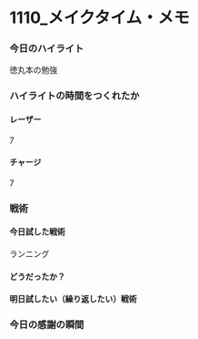 # 1110\_メイクタイム・メモ

### 今日のハイライト

徳丸本の勉強

### ハイライトの時間をつくれたか

#### レーザー

7

#### チャージ

7

### 戦術

#### 今日試した戦術

ランニング

#### どうだったか？

#### 明日試したい（繰り返したい）戦術

### 今日の感謝の瞬間
